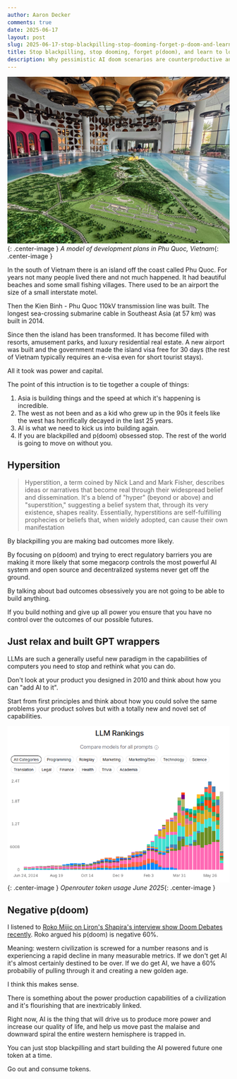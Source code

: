 ```yaml
---
author: Aaron Decker
comments: true
date: 2025-06-17
layout: post
slug: 2025-06-17-stop-blackpilling-stop-dooming-forget-p-doom-and-learn-to-love-building-gpt-wrappers
title: Stop blackpilling, stop dooming, forget p(doom), and learn to love building GPT wrappers
description: Why pessimistic AI doom scenarios are counterproductive and how embracing practical AI applications and building simple GPT-powered tools can be more valuable than endless speculation about existential risks.
--- 
```


![model plan for Phu Quoc](/images/blog/phu_quoc_plans.jpg){: .center-image }
_A model of development plans in Phu Quoc, Vietnam_{: .center-image }


In the south of Vietnam there is an island off the coast called Phu Quoc. For years not many people lived there and not much happened. It had beautiful beaches and some small fishing villages. There used to be an airport the size of a small interstate motel.

Then the Kien Binh - Phu Quoc 110kV transmission line was built. The longest sea-crossing submarine cable in Southeast Asia (at 57 km) was built in 2014.

Since then the island has been transformed. It has become filled with resorts, amusement parks, and luxury residential real estate. A new airport was built and the government made the island visa free for 30 days (the rest of Vietnam typically requires an e-visa even for short tourist stays).

All it took was power and capital.

The point of this intruction is to tie together a couple of things:

1. Asia is building things and the speed at which it's happening is incredible. 
2. The west as not been and as a kid who grew up in the 90s it feels like the west has horrifically decayed in the last 25 years. 
3. AI is what we need to kick us into building again.
4. If you are blackpilled and p(doom) obsessed stop. The rest of the world is going to move on without you.


## Hypersition

> Hyperstition, a term coined by Nick Land and Mark Fisher, describes ideas or narratives that become real through their widespread belief and dissemination. It's a blend of "hyper" (beyond or above) and "superstition," suggesting a belief system that, through its very existence, shapes reality. Essentially, hyperstitions are self-fulfilling prophecies or beliefs that, when widely adopted, can cause their own manifestation

By blackpilling you are making bad outcomes more likely. 

By focusing on p(doom) and trying to erect regulatory barriers you are making it more likely that some megacorp controls the most powerful AI system and open source and decentralized systems never get off the ground.

By talking about bad outcomes obsessively you are not going to be able to build anything.

If you build nothing and give up all power you ensure that you have no control over the outcomes of our possible futures.


## Just relax and built GPT wrappers

LLMs are such a generally useful new paradigm in the capabilities of computers you need to stop and rethink what you can do. 

Don't look at your product you designed in 2010 and think about how you can "add AI to it".

Start from first principles and think about how you could solve the same problems your product solves but with a totally new and novel set of capabilities. 

![openrouters token usage](/images/blog/token_usage_openrouter.png){: .center-image }
_Openrouter token usage June 2025_{: .center-image }


## Negative p(doom)

I listened to [Roko Mijic on Liron's Shapira's interview show Doom Debates recently](https://www.youtube.com/watch?v=AY4jD26RntE). Roko argued his p(doom) is negative 60%. 

Meaning: western civilization is screwed for a number reasons and is experiencing a rapid decline in many measurable metrics. If we don't get AI it's almost certainly destined to be over. If we do get AI, we have a 60% probabiliy of pulling through it and creating a new golden age. 

I think this makes sense.

There is something about the power production capabilities of a civilization and it's flourishing that are inextricably linked. 

Right now, AI is the thing that will drive us to produce more power and increase our quality of life, and help us move past the malaise and downward spiral the entire western hemisphere is trapped in. 

You can just stop blackpilling and start building the AI powered future one token at a time.

Go out and consume tokens. 

